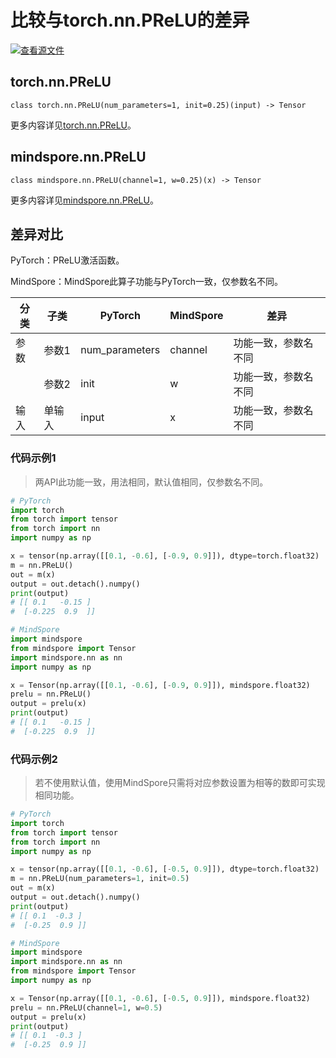 # 比较与torch.nn.PReLU的差异

[![查看源文件](https://mindspore-website.obs.cn-north-4.myhuaweicloud.com/website-images/r2.3.1/resource/_static/logo_source.svg)](https://gitee.com/mindspore/docs/blob/r2.3.1/docs/mindspore/source_zh_cn/note/api_mapping/pytorch_diff/PReLU.md)

## torch.nn.PReLU

```text
class torch.nn.PReLU(num_parameters=1, init=0.25)(input) -> Tensor
```

更多内容详见[torch.nn.PReLU](https://pytorch.org/docs/1.8.1/generated/torch.nn.PReLU.html)。

## mindspore.nn.PReLU

```text
class mindspore.nn.PReLU(channel=1, w=0.25)(x) -> Tensor
```

更多内容详见[mindspore.nn.PReLU](https://www.mindspore.cn/docs/zh-CN/r2.3.1/api_python/nn/mindspore.nn.PReLU.html)。

## 差异对比

PyTorch：PReLU激活函数。

MindSpore：MindSpore此算子功能与PyTorch一致，仅参数名不同。

| 分类 | 子类 |PyTorch | MindSpore | 差异 |
| --- | --- | --- | --- |---|
|参数 | 参数1 | num_parameters | channel | 功能一致，参数名不同 |
| | 参数2 | init | w | 功能一致，参数名不同 |
| 输入 | 单输入 | input | x | 功能一致，参数名不同 |

### 代码示例1

> 两API此功能一致，用法相同，默认值相同，仅参数名不同。

```python
# PyTorch
import torch
from torch import tensor
from torch import nn
import numpy as np

x = tensor(np.array([[0.1, -0.6], [-0.9, 0.9]]), dtype=torch.float32)
m = nn.PReLU()
out = m(x)
output = out.detach().numpy()
print(output)
# [[ 0.1   -0.15 ]
#  [-0.225  0.9  ]]

# MindSpore
import mindspore
from mindspore import Tensor
import mindspore.nn as nn
import numpy as np

x = Tensor(np.array([[0.1, -0.6], [-0.9, 0.9]]), mindspore.float32)
prelu = nn.PReLU()
output = prelu(x)
print(output)
# [[ 0.1   -0.15 ]
#  [-0.225  0.9  ]]
```

### 代码示例2

> 若不使用默认值，使用MindSpore只需将对应参数设置为相等的数即可实现相同功能。

```python
# PyTorch
import torch
from torch import tensor
from torch import nn
import numpy as np

x = tensor(np.array([[0.1, -0.6], [-0.5, 0.9]]), dtype=torch.float32)
m = nn.PReLU(num_parameters=1, init=0.5)
out = m(x)
output = out.detach().numpy()
print(output)
# [[ 0.1  -0.3 ]
#  [-0.25  0.9 ]]

# MindSpore
import mindspore
import mindspore.nn as nn
from mindspore import Tensor
import numpy as np

x = Tensor(np.array([[0.1, -0.6], [-0.5, 0.9]]), mindspore.float32)
prelu = nn.PReLU(channel=1, w=0.5)
output = prelu(x)
print(output)
# [[ 0.1  -0.3 ]
#  [-0.25  0.9 ]]
```
